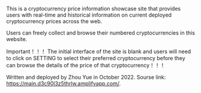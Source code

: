 This is a cryptocurrency price information showcase site that provides users with real-time and historical information on current deployed cryptocurrency prices across the web.

Users can freely collect and browse their numbered cryptocurrencies in this website.

Important！！！ The initial interface of the site is blank and users will need to click on SETTING to select their preferred cryptocurrency before they can browse the details of the price of that cryptocurrency！！！

Written and deployed by Zhou Yue in October 2022.
Sourse link: https://main.d3c90l3z5thrlw.amplifyapp.com/.
